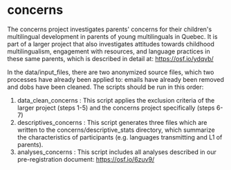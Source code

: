 # concerns
The concerns project investigates parents' concerns for their children's multilingual development in parents of young multilinguals in Quebec. It is part of a larger project that also investigates attitudes towards childhood multilingualism, engagement with resources, and language practices in these same parents, which is described in detail at: https://osf.io/ydqvb/

In the data/input_files, there are two anonymized source files, which two processes have already been applied to: emails have already been removed and dobs have been cleaned. The scripts should be run in this order: 

1. data_clean_concerns : This script applies the exclusion criteria of the larger project (steps 1-5) and the concerns project specifically (steps 6-7)
2. descriptives_concerns : This script generates three files which are written to the concerns/descriptive_stats directory, which summarize the characteristics of participants (e.g. languages transmitting and L1 of parents). 
3. analyses_concerns : This script includes all analyses described in our pre-registration document: https://osf.io/6zuv9/ 

